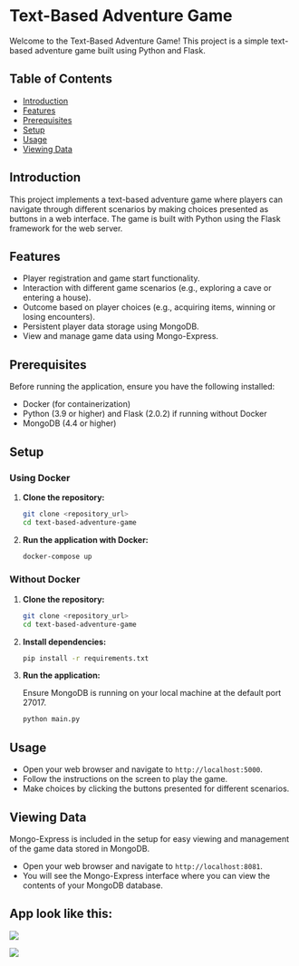 # Text-Based Adventure Game

Welcome to the Text-Based Adventure Game! This project is a simple text-based adventure game built using Python and Flask.

## Table of Contents

- [Introduction](#introduction)
- [Features](#features)
- [Prerequisites](#prerequisites)
- [Setup](#setup)
- [Usage](#usage)
- [Viewing Data](#viewing-data)

## Introduction

This project implements a text-based adventure game where players can navigate through different scenarios by making choices presented as buttons in a web interface. The game is built with Python using the Flask framework for the web server.

## Features

- Player registration and game start functionality.
- Interaction with different game scenarios (e.g., exploring a cave or entering a house).
- Outcome based on player choices (e.g., acquiring items, winning or losing encounters).
- Persistent player data storage using MongoDB.
- View and manage game data using Mongo-Express.

## Prerequisites

Before running the application, ensure you have the following installed:

- Docker (for containerization)
- Python (3.9 or higher) and Flask (2.0.2) if running without Docker
- MongoDB (4.4 or higher)

## Setup

### Using Docker

1. **Clone the repository:**

   ```bash
   git clone <repository_url>
   cd text-based-adventure-game
   ```

2. **Run the application with Docker:**

   ```bash
   docker-compose up
   ```

### Without Docker

1. **Clone the repository:**

   ```bash
   git clone <repository_url>
   cd text-based-adventure-game
   ```

2. **Install dependencies:**

   ```bash
   pip install -r requirements.txt
   ```

3. **Run the application:**

   Ensure MongoDB is running on your local machine at the default port 27017.

   ```bash
   python main.py
   ```

## Usage

- Open your web browser and navigate to `http://localhost:5000`.
- Follow the instructions on the screen to play the game.
- Make choices by clicking the buttons presented for different scenarios.

## Viewing Data

Mongo-Express is included in the setup for easy viewing and management of the game data stored in MongoDB.

- Open your web browser and navigate to `http://localhost:8081`.
- You will see the Mongo-Express interface where you can view the contents of your MongoDB database.

## App look like this:

![](./static/img/Image1.PNG)

![](./static/img/Image2.PNG)
